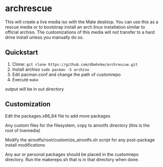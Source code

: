 # archrescue

This will create a live media iso with the Mate desktop.  You can use this as a rescue media or to bootstrap install an arch linux installation similar to official archiso.  The customizations of this media will not transfer to a hard drive install unless you manually do so.

## Quickstart

1. Clone: ```git clone https://github.com/dbehnke/archrescue.git```
2. Install archiso ```sudo pacman -S archiso```
3. Edit pacman.conf and change the path of customrepo
4. Execute ```make```

output will be in out directory

## Customization

Edit the packages.x86_64 file to add more packages

Any custom files for the filesystem, copy to airootfs directory (this is the root of livemedia)

Modify the airootfs/root/customize_airootfs.sh script for any post-package install modifications

Any aur or personal packages should be placed in the customrepo directory.  Run the makerepo.sh that is in that directory when done.
